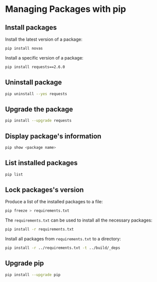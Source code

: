 # Managing Packages with pip

## Install packages

Install the latest version of a package:

```sh
pip install novas
```

Install a specific version of a package:

```sh
pip install requests==2.6.0
```


## Uninstall package
```sh
pip uninstall --yes requests
```


## Upgrade the package

```sh
pip install --upgrade requests
```

## Display package's information

```sh
pip show <package name>
```

## List installed packages

```sh
pip list
```


## Lock packages's version

Produce a list of the installed packages to a file:
```sh
pip freeze > requirements.txt
```

The `requirements.txt` can be used to install all the necessary packages:
```sh
pip install -r requirements.txt
```

Install all packages from `requirements.txt` to a directory:
```sh
pip install -r ../requirements.txt -t ../build/_deps
```


## Upgrade pip

```sh
pip install --upgrade pip
```